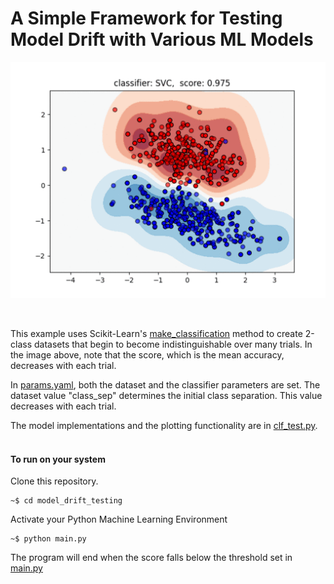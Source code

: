 # A Simple Framework for Testing Model Drift with Various ML Models  

![alt text][image0]

[//]: # (Image References)
[image0]: ./images/trials.gif

<br/>

This example uses Scikit-Learn's [make\_classification](https://scikit-learn.org/stable/modules/generated/sklearn.datasets.make_classification.html) method to create 2-class datasets that begin to become indistinguishable over many trials. In the image above, note that the score, which is the mean accuracy, decreases with each trial.  

In [params.yaml](./params.yaml), both the dataset and the classifier parameters are set. The dataset value "class_sep" determines the initial class separation. This value decreases with each trial.  

The model implementations and the plotting functionality are in [clf\_test.py](./clf_test.py).  
<br/>

#### To run on your system  

Clone this repository. 

```
~$ cd model_drift_testing
```

Activate your Python Machine Learning Environment  

```
~$ python main.py
```


The program will end when the score falls below the threshold set in [main.py](./main.py)

